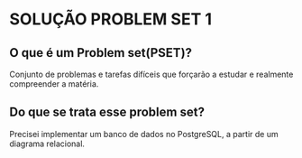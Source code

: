 # SOLUÇÃO PROBLEM SET 1

## O que é um Problem set(PSET)?

Conjunto de problemas e tarefas difíceis que forçarão a estudar e realmente compreender a matéria.

## Do que se trata esse **problem set**?

Precisei implementar um banco de dados no PostgreSQL, a partir de um diagrama relacional.

